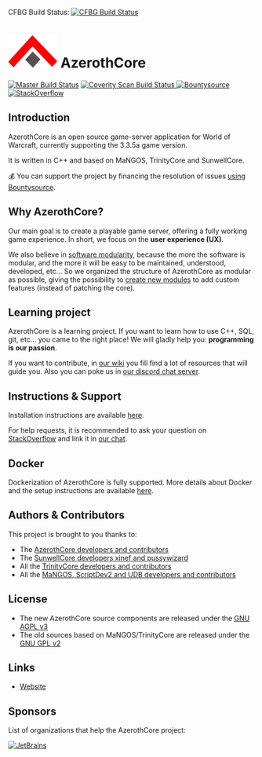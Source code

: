 CFBG Build Status:
[![CFBG Build Status](https://travis-ci.org/azerothcore/azerothcore-wotlk.svg)](https://travis-ci.org/Viste/Azeroth4you.svg?branch=CrossfactionBattleground)
# ![logo](https://raw.githubusercontent.com/azerothcore/azerothcore.github.io/master/images/logo-github.png) AzerothCore

[![Master Build Status](https://travis-ci.org/azerothcore/azerothcore-wotlk.svg)](https://travis-ci.org/azerothcore/azerothcore-wotlk)
<a href="https://scan.coverity.com/projects/azerothcore-azerothcore-wotlk">
  <img alt="Coverity Scan Build Status"
       src="https://scan.coverity.com/projects/13814/badge.svg"/>
</a>
[![Bountysource](https://www.bountysource.com/badge/tracker?tracker_id=40032087)](https://www.bountysource.com/teams/azerothcore/bounties)
[![StackOverflow](http://img.shields.io/badge/stackoverflow-azerothcore-blue.svg)]( https://stackoverflow.com/questions/tagged/azerothcore?sort=newest)

## Introduction

AzerothCore is an open source game-server application for World of Warcraft, currently supporting the 3.3.5a game version.

It is written in C++ and based on MaNGOS, TrinityCore and SunwellCore.

:moneybag: You can support the project by financing the resolution of issues [using Bountysource](http://www.azerothcore.org/wiki/Bountysource).

## Why AzerothCore?

Our main goal is to create a playable game server, offering a fully working game experience. In short, we focus on the **user experience (UX)**.

We also believe in [software modularity](https://en.wikipedia.org/wiki/Modular_programming), because the more the software is modular, and the more it will be easy to be maintained, understood, developed, etc... So we organized the structure of AzerothCore as modular as possible, giving the possibility to [create new modules](http://www.azerothcore.org/wiki/Create-a-Module) to add custom features (instead of patching the core).

## Learning project

AzerothCore is a learning project.
If you want to learn how to use C++, SQL, git, etc... you came to the right place! We will gladly help you: **programming is our passion**.

If you want to contribute, in [our wiki](http://www.azerothcore.org/wiki) you fill find a lot of resources that will guide you. Also you can poke us in [our discord chat server](https://discord.gg/gkt4y2x).

## Instructions & Support

Installation instructions are available [here](http://www.azerothcore.org/wiki/Installation).

For help requests, it is recommended to ask your question on [StackOverflow](https://stackoverflow.com/questions/tagged/azerothcore) and link it in [our chat](https://discordapp.com/channels/217589275766685707/284406375495368704).

## Docker

Dockerization of AzerothCore is fully supported. More details about Docker and the setup instructions are available [here](http://www.azerothcore.org/wiki/Install-with-Docker).

## Authors & Contributors

This project is brought to you thanks to:

- The [AzerothCore developers and contributors](https://github.com/AzerothCore/azerothcore-wotlk/graphs/contributors)
- The [SunwellCore developers xinef and pussywizard](http://www.azerothcore.org/pages/sunwell.pl/)
- All the [TrinityCore developers and contributors](https://github.com/TrinityCore/TrinityCore/blob/3.3.5/THANKS)
- All the [MaNGOS, ScriptDev2 and UDB developers and contributors](https://github.com/cmangos/mangos-wotlk/blob/master/AUTHORS.md)

## License

- The new AzerothCore source components are released under the [GNU AGPL v3](https://github.com/azerothcore/azerothcore-wotlk/blob/master/LICENSE-AGPL3)
- The old sources based on MaNGOS/TrinityCore are released under the [GNU GPL v2](https://github.com/azerothcore/azerothcore-wotlk/blob/master/LICENSE-GPL2)

## Links

- [Website](https://azerothcore.github.io/)


## Sponsors

List of organizations that help the AzerothCore project:

[![JetBrains](https://user-images.githubusercontent.com/75517/51205146-7f225c80-1905-11e9-82e0-835627be170d.png)](https://www.jetbrains.com/?from=AzerothCore)
